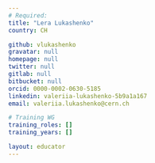 ```yaml
---
# Required:
title: "Lera Lukashenko"
country: CH

github: vlukashenko
gravatar: null
homepage: null
twitter: null
gitlab: null
bitbucket: null
orcid: 0000-0002-0630-5185
linkedin: valeriia-lukashenko-5b9a1a167
email: valeriia.lukashenko@cern.ch

# Training WG
training_roles: []
training_years: []

layout: educator
---
```


<!-- Optional: Write something about yourself below this comment. Markdown styling is supported. -->

